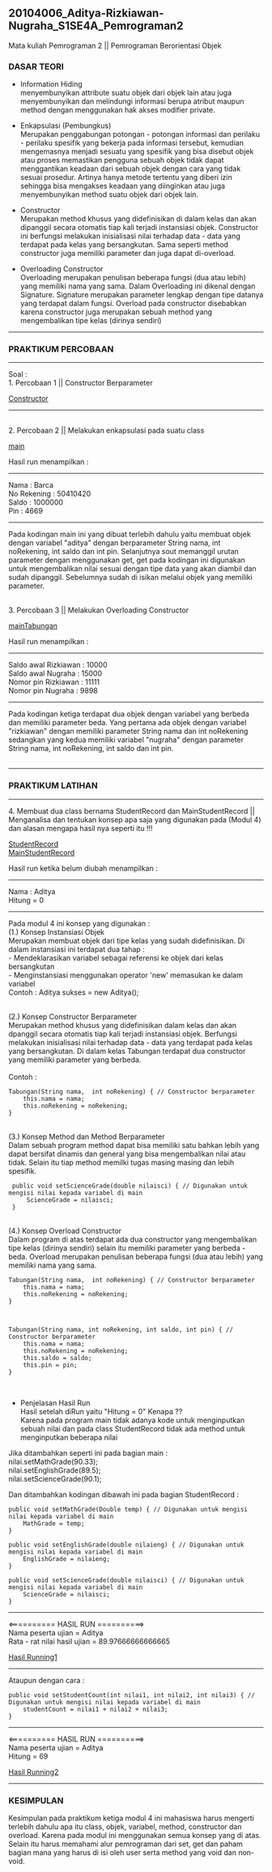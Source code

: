 ## 20104006_Aditya-Rizkiawan-Nugraha_S1SE4A_Pemrograman2
Mata kuliah Pemrograman 2 || Pemrograman Berorientasi Objek

### DASAR TEORI 
* Information Hiding <br>
menyembunyikan attribute suatu objek dari objek lain atau juga menyembunyikan dan melindungi informasi berupa atribut maupun method dengan menggunakan hak akses modifier private.

* Enkapsulasi (Pembungkus) <br>
Merupakan penggabungan potongan - potongan informasi dan perilaku - perilaku spesifik yang bekerja pada informasi tersebut, kemudian mengemasnya menjadi sesuatu yang spesifik yang bisa disebut objek atau proses memastikan pengguna sebuah objek tidak dapat menggantikan keadaan dari sebuah objek dengan cara yang tidak sesuai prosedur. Artinya hanya metode tertentu yang diberi izin sehingga bisa mengakses keadaan yang diinginkan atau juga menyembunyikan method suatu objek dari objek lain.

* Constructor <br>
Merupakan method khusus yang didefinisikan di dalam kelas dan akan dipanggil secara otomatis tiap kali terjadi instansiasi objek. Constructor ini berfungsi melakukan inisialisasi nilai terhadap data - data yang terdapat pada kelas yang bersangkutan. Sama seperti method constructor juga memiliki parameter dan juga dapat di-overload. 

* Overloading Constructor <br>
Overloading merupakan penulisan beberapa fungsi (dua atau lebih) yang memiliki nama yang sama. Dalam Overloading ini dikenal dengan Signature. Signature merupakan parameter lengkap dengan tipe datanya yang terdapat dalam fungsi. Overload pada constructor disebabkan karena constructor juga merupakan sebuah method yang mengembalikan tipe kelas (dirinya sendiri)


<hr>

### PRAKTIKUM PERCOBAAN
<hr>
Soal : <br>
1. Percobaan 1 || Constructor Berparameter 

[Constructor](https://github.com/adityarizn31/20104006_Aditya-Rizkiawan-Nugraha_S1SE4A_Pemrograman2/blob/modul4/Percobaan/Tabungan.java) <br>




<hr>

<br>
2. Percobaan 2 || Melakukan enkapsulasi pada suatu class  

[main](https://github.com/adityarizn31/20104006_Aditya-Rizkiawan-Nugraha_S1SE4A_Pemrograman2/blob/modul4/Percobaan/main.java) <br>

Hasil run menampilkan :  
<hr>

Nama 			      : Barca <br>
No Rekening 	 : 50410420 <br>
Saldo 			     : 1000000 <br>
Pin           :  4669 <br>

<hr>

Pada kodingan main ini yang dibuat terlebih dahulu yaitu membuat objek dengan variabel "aditya" dengan berparameter String nama, int noRekening, int saldo dan int pin. Selanjutnya sout memanggil urutan parameter dengan menggunakan get, get pada kodingan ini digunakan untuk mengembalikan nilai sesuai dengan tipe data yang akan diambil dan sudah dipanggil. Sebelumnya sudah di isikan melalui objek yang memiliki parameter. 

<br>
3. Percobaan 3 || Melakukan Overloading Constructor 

[mainTabungan](https://github.com/adityarizn31/20104006_Aditya-Rizkiawan-Nugraha_S1SE4A_Pemrograman2/blob/modul4/Percobaan/mainTabungan.java) <br>

Hasil run menampilkan : 
<hr>
 
Saldo awal Rizkiawan 	 : 10000 <br>
Saldo awal Nugraha 		 : 15000 <br>
Nomor pin Rizkiawan 	 : 11111 <br>
Nomor pin Nugraha 		 : 9898 <br>
 
<hr>
Pada kodingan ketiga terdapat dua objek dengan variabel yang berbeda dan memiliki parameter beda. Yang pertama ada objek dengan variabel "rizkiawan" dengan memiliki parameter String nama dan int noRekening sedangkan yang kedua memiliki variabel "nugraha" dengan parameter String nama, int noRekening, int saldo dan int pin. 
<br>
<br>
<hr>

### PRAKTIKUM LATIHAN
<hr>
4. Membuat dua class bernama StudentRecord dan MainStudentRecord || Menganalisa dan tentukan konsep apa saja yang digunakan pada (Modul 4) dan alasan mengapa hasil nya seperti itu !!!

[StudentRecord](https://github.com/adityarizn31/20104006_Aditya-Rizkiawan-Nugraha_S1SE4A_Pemrograman2/blob/modul4/Latihan/StudentRecord.java) <br>
[MainStudentRecord](https://github.com/adityarizn31/20104006_Aditya-Rizkiawan-Nugraha_S1SE4A_Pemrograman2/blob/modul4/Latihan/mainStudentRecord.java)

Hasil run ketika belum diubah menampilkan  : 
<hr>

Nama : Aditya <br>
Hitung = 0

<hr>

Pada modul 4 ini konsep yang digunakan : 
<br> (1.) Konsep Instansiasi Objek <br>
Merupakan membuat objek dari tipe kelas yang sudah didefinisikan. Di dalam instansiasi ini terdapat dua tahap :
<br> - Mendeklarasikan variabel sebagai referensi ke objek dari kelas bersangkutan
<br> - Menginstansiasi menggunakan operator 'new' memasukan ke dalam variabel
<br> Contoh : Aditya sukses = new Aditya(); <br>

<br> (2.) Konsep Constructor Berparameter <br>
Merupakan method khusus yang didefinisikan dalam kelas dan akan dpanggil secara otomatis tiap kali terjadi instansiasi objek. Berfungsi melakukan inisialisasi nilai terhadap data - data yang terdapat pada kelas yang bersangkutan. Di dalam kelas Tabungan terdapat dua constructor yang memiliki parameter yang berbeda. <br>
<br> Contoh : <br>

    Tabungan(String nama,  int noRekening) { // Constructor berparameter
        this.nama = nama;
        this.noRekening = noRekening;
    }

<br> (3.) Konsep Method dan Method Berparameter <br>
Dalam sebuah program method dapat bisa memiliki satu bahkan lebih yang dapat bersifat dinamis dan general yang bisa mengembalikan nilai atau tidak. Selain itu tiap method memilki tugas masing masing dan lebih spesifik. <br>

     public void setScienceGrade(double nilaisci) { // Digunakan untuk mengisi nilai kepada variabel di main 
         ScienceGrade = nilaisci; 
     } 

<br> (4.) Konsep Overload Constructor <br>
Dalam program di atas terdapat ada dua constructor yang mengembalikan tipe kelas (dirinya sendiri) selain itu memiliki parameter yang berbeda - beda. Overload merupakan penulisan beberapa fungsi (dua atau lebih) yang memiliki nama yang sama. <br>

    Tabungan(String nama,  int noRekening) { // Constructor berparameter
        this.nama = nama;
        this.noRekening = noRekening;
    }
    
    

    Tabungan(String nama, int noRekening, int saldo, int pin) { // Constructor berparameter
        this.nama = nama;
        this.noRekening = noRekening;
        this.saldo = saldo;
        this.pin = pin;
    }

<br>

* Penjelasan Hasil Run <br>
Hasil setelah diRun yaitu "Hitung = 0" Kenapa ?? <br>
Karena pada program main tidak adanya kode untuk menginputkan sebuah nilai dan pada class StudentRecord tidak ada method untuk menginputkan beberapa nilai <br>

Jika ditambahkan seperti ini pada bagian main : <br> 
        nilai.setMathGrade(90.33); <br>
        nilai.setEnglishGrade(89.5); <br>
        nilai.setScienceGrade(90.1); <br>
        
Dan ditambahkan kodingan dibawah ini pada bagian StudentRecord : <br>

    public void setMathGrade(Double temp) { // Digunakan untuk mengisi nilai kepada variabel di main
        MathGrade = temp;
    }
    
    public void setEnglishGrade(double nilaieng) { // Digunakan untuk mengisi nilai kepada variabel di main
        EnglishGrade = nilaieng;
    }
    
    public void setScienceGrade(double nilaisci) { // Digunakan untuk mengisi nilai kepada variabel di main
        ScienceGrade = nilaisci;
    }
    
    
<hr>

<========== HASIL RUN ==========> <br>
Nama peserta ujian = Aditya <br>
Rata - rat nilai hasil ujian = 89.97666666666665 <br>

[Hasil Running1](https://user-images.githubusercontent.com/92510019/139537416-d11c4660-35b7-44a5-802a-3df308dfaa43.png) <br>

<hr>

Ataupun dengan cara : <br> 

    public void setStudentCount(int nilai1, int nilai2, int nilai3) { // Digunakan untuk mengisi nilai kepada variabel di main
        studentCount = nilai1 + nilai2 + nilai3;
    }
    
<hr>

<========== HASIL RUN ==========> <br> 
Nama peserta ujian = Aditya <br>
Hitung = 69 <br>

[Hasil Running2](https://user-images.githubusercontent.com/92510019/139537755-eb3d4abd-6a1e-403c-bd7c-05d0521a9300.png) <br>

<hr>

    
        



### KESIMPULAN
Kesimpulan pada praktikum ketiga modul 4 ini mahasiswa harus mengerti terlebih dahulu apa itu class, objek, variabel, method, constructor dan overload. Karena pada modul ini menggunakan semua konsep yang di atas. Selain itu harus memahami alur pemrograman dari set, get dan paham bagian mana yang harus di isi oleh user serta method yang void dan non-void.
